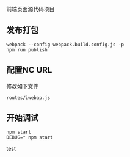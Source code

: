 前端页面源代码项目

## 发布打包

```
webpack --config webpack.build.config.js -p
npm run publish
```

## 配置NC URL

修改如下文件

```
routes/iwebap.js
```

## 开始调试

```
npm start
DEBUG=* npm start
```

test
